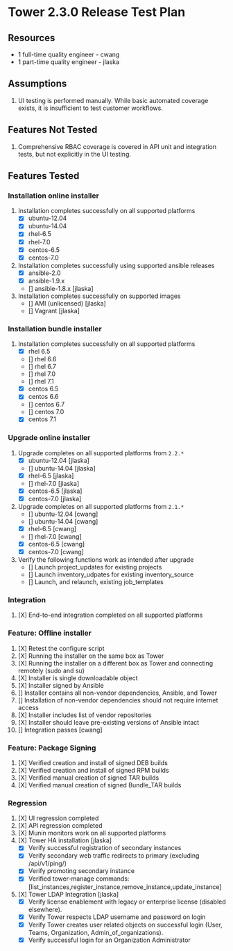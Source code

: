 # Tower 2.3.0 Release Test Plan

## Resources
* 1 full-time quality engineer - cwang
* 1 part-time quality engineer - jlaska

## Assumptions
1. UI testing is performed manually.  While basic automated coverage exists, it is insufficient to test customer workflows.

## Features Not Tested
1. Comprehensive RBAC coverage is covered in API unit and integration tests, but not explicitly in the UI testing.

## Features Tested

### Installation online installer
1. Installation completes successfully on all supported platforms
    * [x] ubuntu-12.04
    * [x] ubuntu-14.04
    * [x] rhel-6.5
    * [x] rhel-7.0
    * [x] centos-6.5
    * [x] centos-7.0
1. Installation completes successfully using supported ansible releases
    * [x] ansible-2.0
    * [x] ansible-1.9.x
    * [] ansible-1.8.x [jlaska]
1. Installation completes successfully on supported images
    * [] AMI (unlicensed) [jlaska]
    * [] Vagrant [jlaska]

### Installation bundle installer
1. Installation completes successfully on all supported platforms
    * [X] rhel 6.5
    * [] rhel 6.6
    * [] rhel 6.7
    * [] rhel 7.0
    * [] rhel 7.1
    * [X] centos 6.5
    * [X] centos 6.6
    * [] centos 6.7
    * [] centos 7.0
    * [X] centos 7.1

### Upgrade online installer
1. Upgrade completes on all supported platforms from `2.2.*`
    * [X] ubuntu-12.04 [jlaska]
    * [] ubuntu-14.04 [jlaska]
    * [X] rhel-6.5 [jlaska]
    * [] rhel-7.0 [jlaska]
    * [X] centos-6.5 [jlaska]
    * [X] centos-7.0 [jlaska]
1. Upgrade completes on all supported platforms from `2.1.*`
    * [] ubuntu-12.04 [cwang]
    * [] ubuntu-14.04 [cwang]
    * [X] rhel-6.5 [cwang]
    * [] rhel-7.0 [cwang]
    * [X] centos-6.5 [cwang]
    * [X] centos-7.0 [cwang]
1. Verify the following functions work as intended after upgrade
    * [] Launch project_updates for existing projects
    * [] Launch inventory_udpates for existing inventory_source
    * [] Launch, and relaunch, existing job_templates

### Integration
1. [X] End-to-end integration completed on all supported platforms

### Feature: Offline installer
1. [X] Retest the configure script
1. [X] Running the installer on the same box as Tower
1. [X] Running the installer on a different box as Tower and connecting remotely (sudo and su)
1. [X] Installer is single downloadable object
1. [X] Installer signed by Ansible
1. [] Installer contains all non-vendor dependencies, Ansible, and Tower
1. [] Installation of non-vendor dependencies should not require internet access
1. [X] Installer includes list of vendor repositories
1. [X] Installer should leave pre-existing versions of Ansible intact
1. [] Integration passes [cwang]

### Feature: Package Signing
1. [X] Verified creation and install of signed DEB builds
1. [X] Verified creation and install of signed RPM builds
1. [X] Verified manual creation of signed TAR builds
1. [X] Verified manual creation of signed Bundle_TAR builds

### Regression
1. [X] UI regression completed
1. [X] API regression completed
1. [X] Munin monitors work on all supported platforms
1. [X] Tower HA installation [jlaska]
    * [X] Verify successful registration of secondary instances
    * [X] Verify secondary web traffic redirects to primary (excluding /api/v1/ping/)
    * [X] Verify promoting secondary instance
    * [X] Verified tower-manage commands: [list_instances,register_instance,remove_instance,update_instance]
1. [X] Tower LDAP Integration [jlaska]
    * [X] Verify license enablement with legacy or enterprise license (disabled elsewhere).
    * [X] Verify Tower respects LDAP username and password on login
    * [X] Verify Tower creates user related objects on successful login (User, Teams, Organization, Admin_of_organizations).
    * [X] Verify successful login for an Organization Administrator
